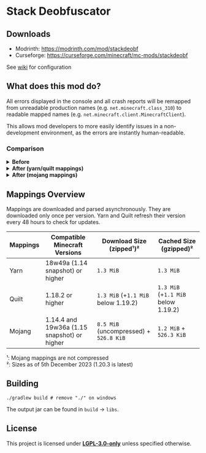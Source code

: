 # Stack Deobfuscator

## Downloads

- Modrinth: https://modrinth.com/mod/stackdeobf
- Curseforge: https://curseforge.com/minecraft/mc-mods/stackdeobf

See [wiki](https://github.com/booky10/StackDeobfuscator/wiki/Configuration) for configuration

## What does this mod do?

All errors displayed in the console and all crash reports will be remapped from unreadable production names (e.g.
`net.minecraft.class_310`) to readable mapped names (e.g. `net.minecraft.client.MinecraftClient`).

This allows mod developers to more easily identify issues in a non-development environment, as the errors are instantly
human-readable.

### Comparison

<details>
<summary><b>Before</b></summary>

> ```
> [23:13:08] [Render thread/ERROR]: Reported exception thrown!
> net.minecraft.class_148: Manually triggered debug crash
>          at net.minecraft.class_309.method_1474(class_309.java:509) ~[client-intermediary.jar:?]
>          at net.minecraft.class_310.method_1574(class_310.java:1955) ~[client-intermediary.jar:?]
>          at net.minecraft.class_310.method_1523(class_310.java:1180) ~[client-intermediary.jar:?]
>          at net.minecraft.class_310.method_1514(class_310.java:801) ~[client-intermediary.jar:?]
>          at net.minecraft.client.main.Main.main(Main.java:237) ~[minecraft-1.19.4-client.jar:?]
>          at net.fabricmc.loader.impl.game.minecraft.MinecraftGameProvider.launch(MinecraftGameProvider.java:462) ~[fabric-loader-0.14.18.jar:?]
>          at net.fabricmc.loader.impl.launch.knot.Knot.launch(Knot.java:74) ~[fabric-loader-0.14.18.jar:?]
>          at net.fabricmc.loader.impl.launch.knot.KnotClient.main(KnotClient.java:23) ~[fabric-loader-0.14.18.jar:?]
>          at org.prismlauncher.launcher.impl.StandardLauncher.launch(StandardLauncher.java:88) ~[NewLaunch.jar:?]
>          at org.prismlauncher.EntryPoint.listen(EntryPoint.java:126) ~[NewLaunch.jar:?]
>          at org.prismlauncher.EntryPoint.main(EntryPoint.java:71) ~[NewLaunch.jar:?]
> Caused by: java.lang.Throwable: Manually triggered debug crash
>          at net.minecraft.class_309.method_1474(class_309.java:506) ~[client-intermediary.jar:?]
>          ... 10 more
> ```

</details>
<details>
<summary><b>After (yarn/quilt mappings)</b></summary>

> ```
> [23:11:25] [Render thread/ERROR]: Reported exception thrown!
> net.minecraft.util.crash.CrashException: Manually triggered debug crash
>          at net.minecraft.client.Keyboard.pollDebugCrash(Keyboard.java:509) ~[client-intermediary.jar:?]
>          at net.minecraft.client.MinecraftClient.tick(MinecraftClient.java:1955) ~[client-intermediary.jar:?]
>          at net.minecraft.client.MinecraftClient.render(MinecraftClient.java:1180) ~[client-intermediary.jar:?]
>          at net.minecraft.client.MinecraftClient.run(MinecraftClient.java:801) ~[client-intermediary.jar:?]
>          at net.minecraft.client.main.Main.main(Main.java:237) ~[minecraft-1.19.4-client.jar:?]
>          at net.fabricmc.loader.impl.game.minecraft.MinecraftGameProvider.launch(MinecraftGameProvider.java:462) ~[fabric-loader-0.14.18.jar:?]
>          at net.fabricmc.loader.impl.launch.knot.Knot.launch(Knot.java:74) ~[fabric-loader-0.14.18.jar:?]
>          at net.fabricmc.loader.impl.launch.knot.KnotClient.main(KnotClient.java:23) ~[fabric-loader-0.14.18.jar:?]
>          at org.prismlauncher.launcher.impl.StandardLauncher.launch(StandardLauncher.java:88) ~[NewLaunch.jar:?]
>          at org.prismlauncher.EntryPoint.listen(EntryPoint.java:126) ~[NewLaunch.jar:?]
>          at org.prismlauncher.EntryPoint.main(EntryPoint.java:71) ~[NewLaunch.jar:?]
> Caused by: java.lang.Throwable: Manually triggered debug crash
>          at net.minecraft.client.Keyboard.pollDebugCrash(Keyboard.java:506) ~[client-intermediary.jar:?]
>          ... 10 more
> ```

</details>
<details>
<summary><b>After (mojang mappings)</b></summary>

> ```
> [23:04:12] [Render thread/ERROR]: Reported exception thrown!
> net.minecraft.ReportedException: Manually triggered debug crash
>          at net.minecraft.client.KeyboardHandler.tick(KeyboardHandler.java:509) ~[client-intermediary.jar:?]
>          at net.minecraft.client.Minecraft.tick(Minecraft.java:1955) ~[client-intermediary.jar:?]
>          at net.minecraft.client.Minecraft.runTick(Minecraft.java:1180) ~[client-intermediary.jar:?]
>          at net.minecraft.client.Minecraft.run(Minecraft.java:801) ~[client-intermediary.jar:?]
>          at net.minecraft.client.main.Main.main(Main.java:237) ~[minecraft-1.19.4-client.jar:?]
>          at net.fabricmc.loader.impl.game.minecraft.MinecraftGameProvider.launch(MinecraftGameProvider.java:462) ~[fabric-loader-0.14.18.jar:?]
>          at net.fabricmc.loader.impl.launch.knot.Knot.launch(Knot.java:74) ~[fabric-loader-0.14.18.jar:?]
>          at net.fabricmc.loader.impl.launch.knot.KnotClient.main(KnotClient.java:23) ~[fabric-loader-0.14.18.jar:?]
>          at org.prismlauncher.launcher.impl.StandardLauncher.launch(StandardLauncher.java:88) ~[NewLaunch.jar:?]
>          at org.prismlauncher.EntryPoint.listen(EntryPoint.java:126) ~[NewLaunch.jar:?]
>          at org.prismlauncher.EntryPoint.main(EntryPoint.java:71) ~[NewLaunch.jar:?]
> Caused by: java.lang.Throwable: Manually triggered debug crash
>          at net.minecraft.client.KeyboardHandler.tick(KeyboardHandler.java:506) ~[client-intermediary.jar:?]
>          ... 10 more
> ```

</details>

## Mappings Overview

Mappings are downloaded and parsed asynchronously. They are downloaded only once per version.
Yarn and Quilt refresh their version every 48 hours to check for updates.

| Mappings | Compatible Minecraft Versions               | Download Size (zipped¹)²               | Cached Size (gzipped)²              |
|----------|---------------------------------------------|----------------------------------------|-------------------------------------|
| Yarn     | 18w49a (1.14 snapshot) or higher            | `1.3 MiB`                              | `1.3 MiB`                           |
| Quilt    | 1.18.2 or higher                            | `1.3 MiB` (+`1.1 MiB` below 1.19.2)    | `1.3 MiB` (+`1.1 MiB` below 1.19.2) |
| Mojang   | 1.14.4 and 19w36a (1.15 snapshot) or higher | `8.5 MiB` (uncompressed) + `526.8 KiB` | `1.2 MiB` + `526.3 KiB`             |

¹: Mojang mappings are not compressed<br>
²: Sizes as of 5th December 2023 (1.20.3 is latest)

## Building

```shell
./gradlew build # remove "./" on windows
```

The output jar can be found in `build` → `libs`.

## License

This project is licensed under [**LGPL-3.0-only**](./LICENSE) unless specified otherwise.
